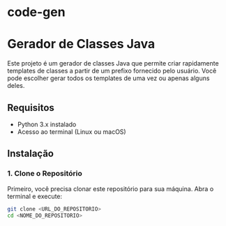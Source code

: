 # code-gen
# Gerador de Classes Java

Este projeto é um gerador de classes Java que permite criar rapidamente templates de classes a partir de um prefixo fornecido pelo usuário. Você pode escolher gerar todos os templates de uma vez ou apenas alguns deles.

## Requisitos

- Python 3.x instalado
- Acesso ao terminal (Linux ou macOS)

## Instalação

### 1. Clone o Repositório

Primeiro, você precisa clonar este repositório para sua máquina. Abra o terminal e execute:

```bash
git clone <URL_DO_REPOSITORIO>
cd <NOME_DO_REPOSITORIO>
